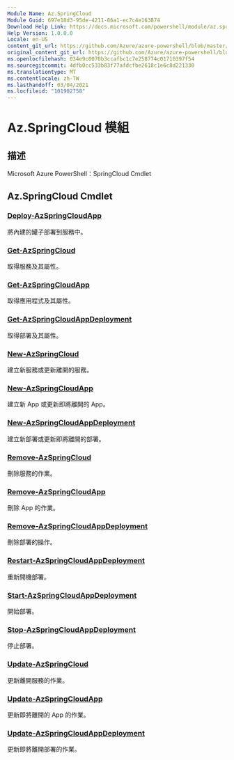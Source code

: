 ```yaml
---
Module Name: Az.SpringCloud
Module Guid: 697e18d3-95de-4211-86a1-ec7c4e163874
Download Help Link: https://docs.microsoft.com/powershell/module/az.springcloud
Help Version: 1.0.0.0
Locale: en-US
content_git_url: https://github.com/Azure/azure-powershell/blob/master/src/SpringCloud/help/Az.SpringCloud.md
original_content_git_url: https://github.com/Azure/azure-powershell/blob/master/src/SpringCloud/help/Az.SpringCloud.md
ms.openlocfilehash: 034e9c0070b3ccafbc1c7e258774c01710397f54
ms.sourcegitcommit: 4dfb0cc533b83f77afdcfbe2618c1e6c8d221330
ms.translationtype: MT
ms.contentlocale: zh-TW
ms.lasthandoff: 03/04/2021
ms.locfileid: "101902758"
---
```

# Az.SpringCloud 模組
## 描述
Microsoft Azure PowerShell：SpringCloud Cmdlet

## Az.SpringCloud Cmdlet
### [Deploy-AzSpringCloudApp](Deploy-AzSpringCloudApp.md)
將內建的罐子部署到服務中。

### [Get-AzSpringCloud](Get-AzSpringCloud.md)
取得服務及其屬性。

### [Get-AzSpringCloudApp](Get-AzSpringCloudApp.md)
取得應用程式及其屬性。

### [Get-AzSpringCloudAppDeployment](Get-AzSpringCloudAppDeployment.md)
取得部署及其屬性。

### [New-AzSpringCloud](New-AzSpringCloud.md)
建立新服務或更新離開的服務。

### [New-AzSpringCloudApp](New-AzSpringCloudApp.md)
建立新 App 或更新即將離開的 App。

### [New-AzSpringCloudAppDeployment](New-AzSpringCloudAppDeployment.md)
建立新部署或更新即將離開的部署。

### [Remove-AzSpringCloud](Remove-AzSpringCloud.md)
刪除服務的作業。

### [Remove-AzSpringCloudApp](Remove-AzSpringCloudApp.md)
刪除 App 的作業。

### [Remove-AzSpringCloudAppDeployment](Remove-AzSpringCloudAppDeployment.md)
刪除部署的操作。

### [Restart-AzSpringCloudAppDeployment](Restart-AzSpringCloudAppDeployment.md)
重新開機部署。

### [Start-AzSpringCloudAppDeployment](Start-AzSpringCloudAppDeployment.md)
開始部署。

### [Stop-AzSpringCloudAppDeployment](Stop-AzSpringCloudAppDeployment.md)
停止部署。

### [Update-AzSpringCloud](Update-AzSpringCloud.md)
更新離開服務的作業。

### [Update-AzSpringCloudApp](Update-AzSpringCloudApp.md)
更新即將離開的 App 的作業。

### [Update-AzSpringCloudAppDeployment](Update-AzSpringCloudAppDeployment.md)
更新即將離開部署的作業。

